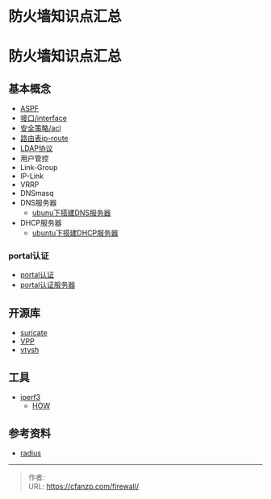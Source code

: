 # 防火墙知识点汇总


<!--more-->
# 防火墙知识点汇总
## 基本概念
- [ASPF](/aspf/)
- [接口/interface](/interface/)
- [安全策略/acl](/acl/)
- [路由表ip-route](/ip_route/)
- [LDAP协议](/ldap/)
- 用户管控
- Link-Group
- IP-Link
- VRRP
- DNSmasq
- DNS服务器
  - [ubunu下搭建DNS服务器](https://blog.csdn.net/qq_44465615/article/details/121666349)
- DHCP服务器
  - [ubuntu下搭建DHCP服务器](https://blog.csdn.net/IT_ZRS/article/details/121396649)

### portal认证
- [portal认证](https://blog.csdn.net/qq_38265137/article/details/90723259)
- [portal认证服务器](https://blog.csdn.net/xlh1991/article/details/38946075)

## 开源库
- [suricate](/suricate/)
- [VPP](/vpp/)
- [vtysh](http://docs.frrouting.org/projects/dev-guide/en/latest/vtysh.html)

## 工具
- [iperf3](https://iperf.fr/iperf-download.php)
  - [HOW](https://zhuanlan.zhihu.com/p/507720770)

## 参考资料
- [radius](https://zhuanlan.zhihu.com/p/415384971)


---

> 作者:   
> URL: https://cfanzp.com/firewall/  

